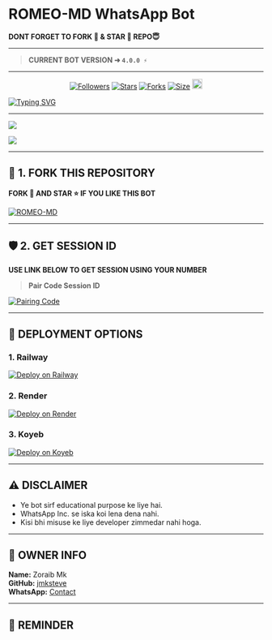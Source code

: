 # ROMEO-MD WhatsApp Bot

**DONT FORGET TO FORK 🍴 & STAR 🌟 REPO😇**

---

> **CURRENT BOT VERSION ➜ `4.0.0 ⚡`**

---

<p align="center">
<a href="https://github.com/jmksteve/followers"><img title="Followers" src="https://img.shields.io/github/followers/jmksteve?color=blue&style=flat-square"></a>
<a href="https://github.com/jmksteve/ROMEO-MD/stargazers/"><img title="Stars" src="https://img.shields.io/github/stars/jmksteve/ROMEO-MD?color=blue&style=flat-square"></a>
<a href="https://github.com/jmksteve/ROMEO-MD/network/members"><img title="Forks" src="https://img.shields.io/github/forks/jmksteve/ROMEO-MD?color=blue&style=flat-square"></a>
<a href="https://github.com/jmksteve/ROMEO-MD/"><img title="Size" src="https://img.shields.io/github/repo-size/jmksteve/ROMEO-MD?style=flat-square&color=green"></a>
<a href="https://github.com/jmksteve/ROMEO-MD/graphs/commit-activity"><img height="20" src="https://img.shields.io/badge/Maintained%3F-yes-green.svg"></a>
</p>

<a href="https://git.io/typing-svg"><img src="https://readme-typing-svg.demolab.com?font=Black+Ops+One&size=50&pause=1000&color=1BAFBAFF&center=true&width=810&height=100&lines=+THANKS+FOR+CHOOSING+ROMEO-MD;MULTI+DEVICE+WHATSAPP+BOT;CREATED+BY+ZORAIB+MK" alt="Typing SVG" /></a>

---

<a><img src='https://files.catbox.moe/6ku0eo.jpg'/></a>

<a><img src='https://i.imgur.com/LyHic3i.gif'/></a>

***

## 🧩 1. FORK THIS REPOSITORY

**FORK 🍴 AND STAR ⭐ IF YOU LIKE THIS BOT**

<a href="https://github.com/jmksteve/ROMEO-MD/fork"><img title="ROMEO-MD" src="https://img.shields.io/badge/FORK-ROMEO%20MD-BOT?color=indigo&style=for-the-badge&logo=stackshare"></a>

---

## 🛡️ 2. GET SESSION ID

**USE LINK BELOW TO GET SESSION USING YOUR NUMBER**

> **Pair Code Session ID**

<a href='https://stark-ali-pair.onrender.com/' target="_blank">
<img alt='Pairing Code' src='https://img.shields.io/badge/Get%20Pairing%20Code-orange?style=for-the-badge&logo=whatsapp&logoColor=black'/>
</a>

---

## 🚀 DEPLOYMENT OPTIONS

### 1. Railway
[![Deploy on Railway](https://img.shields.io/badge/-Railway-FF8700?style=for-the-badge&logo=railway&logoColor=white)](https://railway.app/new)

### 2. Render
[![Deploy on Render](https://img.shields.io/badge/-Render-black?style=for-the-badge&logo=render&logoColor=white)](https://dashboard.render.com/web/new)

### 3. Koyeb
[![Deploy on Koyeb](https://img.shields.io/badge/-Koyeb-FF009D?style=for-the-badge&logo=koyeb&logoColor=white)](https://app.koyeb.com/)

---

## ⚠️ DISCLAIMER

- Ye bot sirf educational purpose ke liye hai.
- WhatsApp Inc. se iska koi lena dena nahi.
- Kisi bhi misuse ke liye developer zimmedar nahi hoga.

---

## 👑 OWNER INFO

**Name:** Zoraib Mk  
**GitHub:** [jmksteve](https://github.com/jmksteve)  
**WhatsApp:** [Contact](https://wa.me/+9203185051357?text=Hi+Zoraib+Mk,+I+need+help+regarding+ROMEO-MD)

---

## 🎯 REMINDER
